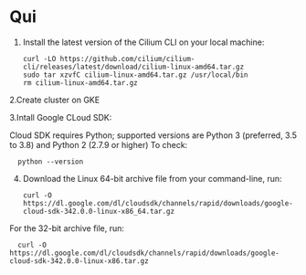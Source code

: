 # Qui
1. Install the latest version of the Cilium CLI on your local machine:
      ```
      curl -LO https://github.com/cilium/cilium-cli/releases/latest/download/cilium-linux-amd64.tar.gz
      sudo tar xzvfC cilium-linux-amd64.tar.gz /usr/local/bin
      rm cilium-linux-amd64.tar.gz
      ```
2.Create cluster on GKE

3.Intall Google CLoud SDK:

  Cloud SDK requires Python; supported versions are Python 3 (preferred, 3.5 to 3.8) and Python 2 (2.7.9 or higher)
  To check:
      
      python --version
      
4.  Download the Linux 64-bit archive file from your command-line, run:

       ```
       curl -O https://dl.google.com/dl/cloudsdk/channels/rapid/downloads/google-cloud-sdk-342.0.0-linux-x86_64.tar.gz
      
For the 32-bit archive file, run:

      curl -O https://dl.google.com/dl/cloudsdk/channels/rapid/downloads/google-cloud-sdk-342.0.0-linux-x86.tar.gz

      
      

